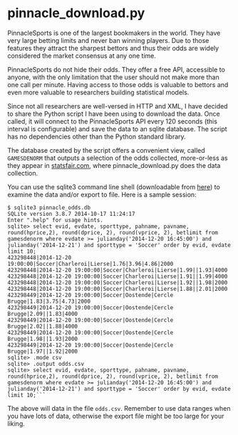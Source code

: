 pinnacle_download.py
=========

PinnacleSports is one of the largest bookmakers in the world. They have very large betting limits and never ban winning players. Due to those features they attract the sharpest bettors and thus their odds are widely considered the market consensus at any one time.

PinnacleSports do not hide their odds. They offer a free API, accessible to anyone, with the only limitation that the user should not make more than one call per minute. Having access to those odds is valuable to bettors and even more valuable to researchers building statistical models.

Since not all researchers are well-versed in HTTP and XML, I have decided to share the Python script I have been using to download the data. Once called, it will connect to the PinnacleSports API every 120 seconds (this interval is configurable) and save the data to an sqlite database. The script has no dependencies other than the Python standard library.

The database created by the script offers a convenient view, called `GAMESDENORM` that outputs a selection of the odds collected, more-or-less as they appear in [statsfair.com](www.statsfair.com/pinnacle), where pinnacle_download.py does the data collection.

You can use the sqlite3 command line shell (downloadable from [here](https://www.sqlite.org/download.html)) to examine the data and/or export to file. Here is a sample session:

```
$ sqlite3 pinnacle_odds.db
SQLite version 3.8.7 2014-10-17 11:24:17
Enter ".help" for usage hints.
sqlite> select evid, evdate, sporttype, pahname, pavname, round(hprice,2), round(dprice, 2), round(vprice, 2), betlimit from gamesdenorm where evdate >= julianday('2014-12-20 16:45:00') and julianday('2014-12-21') and sporttype = 'Soccer' order by evid, evdate limit 10;
423298448|2014-12-20 19:00:00|Soccer|Charleroi|Lierse|1.76|3.96|4.86|2000
423298448|2014-12-20 19:00:00|Soccer|Charleroi|Lierse|1.99||1.93|4000
423298448|2014-12-20 19:00:00|Soccer|Charleroi|Lierse|1.91||1.99|4000
423298448|2014-12-20 19:00:00|Soccer|Charleroi|Lierse|1.92||1.98|2000
423298448|2014-12-20 19:00:00|Soccer|Charleroi|Lierse|1.88||2.01|2000
423298449|2014-12-20 19:00:00|Soccer|Oostende|Cercle Brugge|1.83|3.75|4.73|2000
423298449|2014-12-20 19:00:00|Soccer|Oostende|Cercle Brugge|2.09||1.83|4000
423298449|2014-12-20 19:00:00|Soccer|Oostende|Cercle Brugge|2.02||1.88|4000
423298449|2014-12-20 19:00:00|Soccer|Oostende|Cercle Brugge|1.98||1.93|2000
423298449|2014-12-20 19:00:00|Soccer|Oostende|Cercle Brugge|1.97||1.92|2000
sqlite> .mode csv
sqlite> .output odds.csv
sqlite> select evid, evdate, sporttype, pahname, pavname, round(hprice,2), round(dprice, 2), round(vprice, 2), betlimit from gamesdenorm where evdate >= julianday('2014-12-20 16:45:00') and julianday('2014-12-21') and sporttype = 'Soccer' order by evid, evdate limit 10;```
```

The above will data in the file `odds.csv`. Remember to use data ranges when you have lots of data, otherwise the export file might be too large for your liking.

